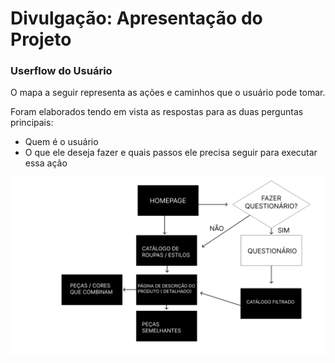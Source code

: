 # Divulgação: Apresentação do Projeto

### Userflow do Usuário

O mapa a seguir representa as ações e caminhos que o usuário pode tomar.

Foram elaborados tendo em vista as respostas para as duas perguntas principais:

- Quem é o usuário
- O que ele deseja fazer e quais passos ele precisa seguir para executar essa ação

![UserFlow](./UserFlow.png)


